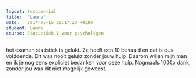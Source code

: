 ```yaml
---
layout: testimonial
title:  "Laura"
date:   2017-03-15 20:17:27 +0100
student: Laura
course: Statistiek 1 voor psychologen
---
```

het examen statistiek is gelukt. Ze heeft een 10 behaald en dat is dus voldoende. Dit was nooit gelukt zonder jouw hulp. Daarom willen mijn man en ik je nog eens expliciet bedanken voor deze hulp. Nogmaals 1000x dank, zonder jou was dit niet mogelijk geweest.
